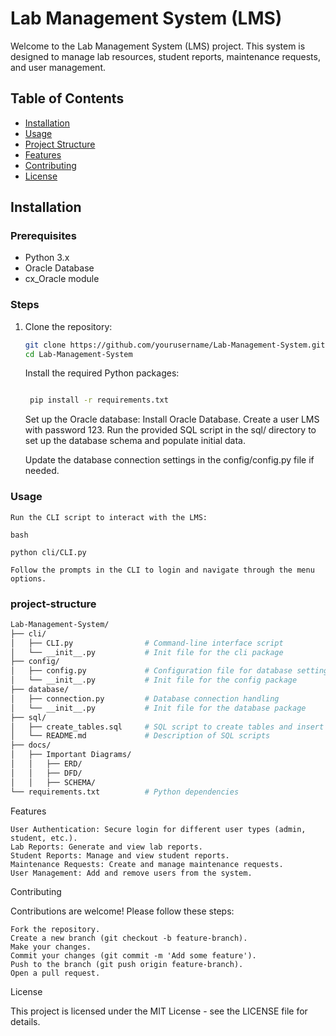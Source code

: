 # Lab Management System (LMS)

Welcome to the Lab Management System (LMS) project. This system is designed to manage lab resources, student reports, maintenance requests, and user management.

## Table of Contents
- [Installation](#installation)
- [Usage](#usage)
- [Project Structure](#project-structure)
- [Features](#features)
- [Contributing](#contributing)
- [License](#license)

## Installation

### Prerequisites
- Python 3.x
- Oracle Database
- cx_Oracle module

### Steps
1. Clone the repository:
   ```bash
   git clone https://github.com/yourusername/Lab-Management-System.git
   cd Lab-Management-System
   ```
    Install the required Python packages:

   ```bash

    pip install -r requirements.txt
   ```
    Set up the Oracle database:
        Install Oracle Database.
        Create a user LMS with password 123.
        Run the provided SQL script in the sql/ directory to set up the database schema and populate initial data.

    Update the database connection settings in the config/config.py file if needed.

### Usage

    Run the CLI script to interact with the LMS:

    bash

    python cli/CLI.py

    Follow the prompts in the CLI to login and navigate through the menu options.

### project-structure
```graphql
Lab-Management-System/
├── cli/
│   ├── CLI.py                # Command-line interface script
│   └── __init__.py           # Init file for the cli package
├── config/
│   ├── config.py             # Configuration file for database settings
│   └── __init__.py           # Init file for the config package
├── database/
│   ├── connection.py         # Database connection handling
│   └── __init__.py           # Init file for the database package
├── sql/
│   ├── create_tables.sql     # SQL script to create tables and insert data
│   └── README.md             # Description of SQL scripts
├── docs/
│   ├── Important Diagrams/
│   │   ├── ERD/
│   │   ├── DFD/
│   │   ├── SCHEMA/
└── requirements.txt          # Python dependencies
```

Features

    User Authentication: Secure login for different user types (admin, student, etc.).
    Lab Reports: Generate and view lab reports.
    Student Reports: Manage and view student reports.
    Maintenance Requests: Create and manage maintenance requests.
    User Management: Add and remove users from the system.

Contributing

Contributions are welcome! Please follow these steps:

    Fork the repository.
    Create a new branch (git checkout -b feature-branch).
    Make your changes.
    Commit your changes (git commit -m 'Add some feature').
    Push to the branch (git push origin feature-branch).
    Open a pull request.

License

This project is licensed under the MIT License - see the LICENSE file for details.
